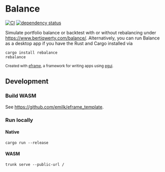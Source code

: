 # Balance
[![CI](https://github.com/bertiqwerty/balance/actions/workflows/rust.yml/badge.svg)](https://github.com/bertiqwerty/balance)
[![dependency status](https://deps.rs/repo/github/bertiqwerty/balance/status.svg)](https://deps.rs/repo/github/bertiqwerty/balance)

Simulate portfolio balance or backtest with or without rebalancing under https://www.bertiqwerty.com/balance/.
Alternatively, you can run Balance as a desktop app if you have the Rust and Cargo installed via
```
cargo install rebalance
rebalance
```

<sub>Created with [eframe](https://github.com/emilk/egui/tree/master/crates/eframe), a framework for writing apps using [egui](https://github.com/emilk/egui/).</sub>

## Development

### Build WASM

See https://github.com/emilk/eframe_template.

### Run locally

#### Native

```
cargo run --release
```

#### WASM

```
trunk serve --public-url /
```

